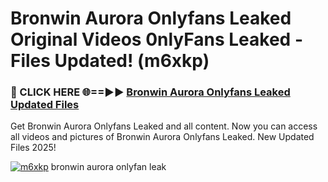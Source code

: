 # Bronwin Aurora Onlyfans Leaked Original Videos 0nlyFans Leaked - Files Updated! (m6xkp)

<h3>🔴 CLICK HERE 🌐==►► <a href="https://tinyurl.com/2r6w6z4p" rel="nofollow">Bronwin Aurora Onlyfans Leaked Updated Files</a></h3>

Get Bronwin Aurora Onlyfans Leaked and all content. Now you can access all videos and pictures of Bronwin Aurora Onlyfans Leaked. New Updated Files 2025!

[![m6xkp](https://i.imgur.com/CCmkfDU.gif)](https://tinyurl.com/2r6w6z4p)
bronwin aurora onlyfan leak